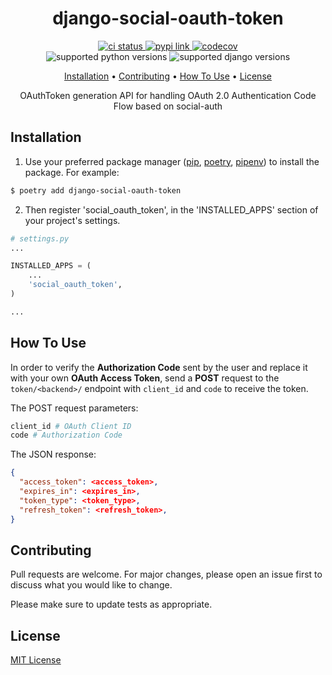 <h1 align="center">
  django-social-oauth-token
</h1>

<p align="center">
  <a href="https://github.com/khasbilegt/django-social-oauth-token/">
    <img src="https://img.shields.io/github/workflow/status/khasbilegt/django-social-oauth-token/CI?label=CI&logo=github&style=for-the-badge" alt="ci status">
  </a>
  <a href="https://pypi.org/project/django-social-oauth-token/">
    <img src="https://img.shields.io/pypi/v/django-social-oauth-token?style=for-the-badge" alt="pypi link">
  </a>
  <a href="https://codecov.io/github/khasbilegt/django-social-oauth-token">
    <img src="https://img.shields.io/codecov/c/github/khasbilegt/django-social-oauth-token?logo=codecov&style=for-the-badge" alt="codecov">
  </a>
  <br>
  <a>
    <img src="https://img.shields.io/pypi/pyversions/django-social-oauth-token?logo=python&style=for-the-badge" alt="supported python versions">
  </a>
  <a>
    <img src="https://img.shields.io/pypi/djversions/django-social-oauth-token?logo=django&style=for-the-badge" alt="supported django versions">
  </a>
</p>

<p align="center">
  <a href="#installation">Installation</a> •
  <a href="#contributing">Contributing</a> •
  <a href="#how-to-use">How To Use</a> •
  <a href="#license">License</a>
</p>

<p align="center">OAuthToken generation API for handling OAuth 2.0 Authentication Code Flow based on social-auth</p>

## Installation

1. Use your preferred package manager ([pip](https://pip.pypa.io/en/stable/), [poetry](https://pypi.org/project/poetry/), [pipenv](https://pypi.org/project/pipenv/)) to install the package. For example:

```bash
$ poetry add django-social-oauth-token
```

2. Then register 'social_oauth_token', in the 'INSTALLED_APPS' section of your project's settings.

```python
# settings.py
...

INSTALLED_APPS = (
    ...
    'social_oauth_token',
)

...
```

## How To Use

In order to verify the **Authorization Code** sent by the user and replace it with your own **OAuth Access Token**, send a **POST** request to the `token/<backend>/` endpoint with `client_id` and `code` to receive the token.

The POST request parameters:

```Python
client_id # OAuth Client ID
code # Authorization Code
```

The JSON response:

```json
{
  "access_token": <access_token>,
  "expires_in": <expires_in>,
  "token_type": <token_type>,
  "refresh_token": <refresh_token>,
}
```

## Contributing

Pull requests are welcome. For major changes, please open an issue first to discuss what you would like to change.

Please make sure to update tests as appropriate.

## License

[MIT License](https://choosealicense.com/licenses/mit/)
